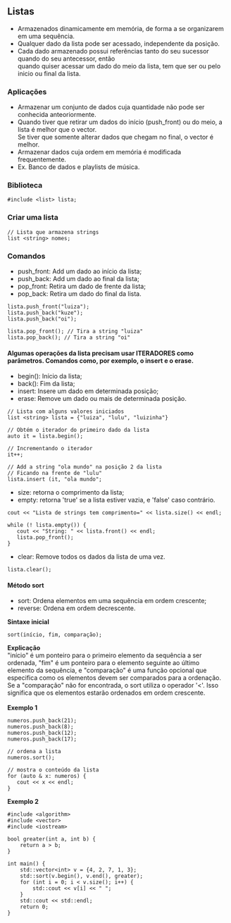 ## Listas

- Armazenados dinamicamente em memória, de forma a se organizarem em uma sequência.
- Qualquer dado da lista pode ser acessado, independente da posição.
- Cada dado armazenado possui referências tanto do seu sucessor quando do seu antecessor, então <br>
  quando quiser acessar um dado do meio da lista, tem que ser ou pelo inicio ou final da lista.

### Aplicações

- Armazenar um conjunto de dados cuja quantidade não pode ser conhecida anteoriormente.
- Quando tiver que retirar um dados do início (push_front) ou do meio, a lista é melhor que o vector. <br> Se tiver que somente alterar dados que chegam no final, o vector é melhor.
- Armazenar dados cuja ordem em memória é modificada frequentemente.
- Ex. Banco de dados e playlists de música.

### Biblioteca
```
#include <list> lista;
```

### Criar uma lista
```
// Lista que armazena strings
list <string> nomes;
```
### Comandos

- push_front: Add um dado ao início da lista;
- push_back: Add um dado ao final da lista;
- pop_front: Retira um dado de frente da lista;
- pop_back: Retira um dado do final da lista.

```
lista.push_front("luiza");
lista.push_back("kuze");
lista.push_back("oi");

lista.pop_front(); // Tira a string "luiza"
lista.pop_back(); // Tira a string "oi"
```
#### Algumas operações da lista precisam usar ITERADORES como parâmetros. Comandos como, por exemplo, o insert e o erase.
- begin(): Início da lista;
- back(): Fim da lista;
- insert: Insere um dado em determinada posição;
- erase: Remove um dado ou  mais de determinada posição.
```
// Lista com alguns valores iniciados
list <string> lista = {"luiza", "lulu", "luizinha"}

// Obtém o iterador do primeiro dado da lista
auto it = lista.begin();

// Incrementando o iterador
it++;

// Add a string "ola mundo" na posição 2 da lista
// Ficando na frente de "lulu"
lista.insert (it, "ola mundo";
```
- size: retorna o comprimento da lista;
- empty: retorna 'true' se a lista estiver vazia, e 'false' caso contrário.
```
cout << "Lista de strings tem comprimento=" << lista.size() << endl;

while (! lista.empty()) {
   cout << "String: " << lista.front() << endl;
   lista.pop_front(); 
}
```
- clear: Remove todos os dados da lista de uma vez.
```
lista.clear();
```
#### Método sort
- sort: Ordena elementos em uma sequência em ordem crescente;
- reverse: Ordena em ordem decrescente.

**Sintaxe inicial**
```
sort(início, fim, comparação);
```
**Explicação** <br>
"início" é um ponteiro para o primeiro elemento da sequência a ser ordenada, "fim" é um ponteiro para o elemento seguinte ao último <br> elemento da sequência, e "comparação" é uma função opcional que especifica como os elementos devem ser comparados para a ordenação.
<br>
Se a "comparação" não for encontrada, o sort utiliza o operador '<'. Isso significa que os elementos estarão ordenados em ordem crescente.
<br> <br>
**Exemplo 1**
```
numeros.push_back(21);
numeros.push_back(8);
numeros.push_back(12);
numeros.push_back(17);

// ordena a lista
numeros.sort();

// mostra o conteúdo da lista
for (auto & x: numeros) {
   cout << x << endl;
}
```
**Exemplo 2**
```
#include <algorithm>
#include <vector>
#include <iostream>

bool greater(int a, int b) {
    return a > b;
}

int main() {
    std::vector<int> v = {4, 2, 7, 1, 3};
    std::sort(v.begin(), v.end(), greater);
    for (int i = 0; i < v.size(); i++) {
        std::cout << v[i] << " ";
    }
    std::cout << std::endl;
    return 0;
}

```